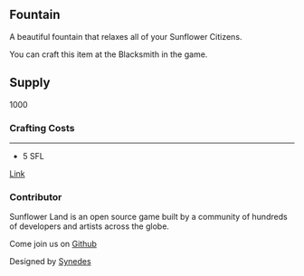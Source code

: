 ## Fountain

A beautiful fountain that relaxes all of your Sunflower Citizens.

You can craft this item at the Blacksmith in the game.

## Supply

1000

### Crafting Costs

---

- 5 SFL

[Link](https://docs.sunflower-land.com/crafting-guide)

### Contributor

Sunflower Land is an open source game built by a community of hundreds of developers and artists across the globe.

Come join us on [Github](https://github.com/sunflower-land/sunflower-land)

Designed by [Synedes](https://twitter.com/LuizGuss07)

